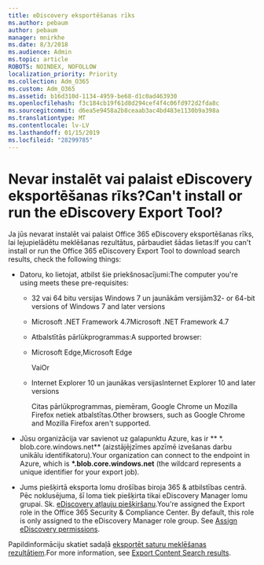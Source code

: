 ```yaml
---
title: eDiscovery eksportēšanas rīks
ms.author: pebaum
author: pebaum
manager: mnirkhe
ms.date: 8/3/2018
ms.audience: Admin
ms.topic: article
ROBOTS: NOINDEX, NOFOLLOW
localization_priority: Priority
ms.collection: Adm_O365
ms.custom: Adm_O365
ms.assetid: b16d310d-1134-4959-be68-d1c0ad463930
ms.openlocfilehash: f3c184cb19f61d8d294cef4f4c06fd972d2fda8c
ms.sourcegitcommit: d6ea5e9458a2b8ceaab3ac4bd483e1130b9a398a
ms.translationtype: MT
ms.contentlocale: lv-LV
ms.lasthandoff: 01/15/2019
ms.locfileid: "28299785"
---
```

# <a name="cant-install-or-run-the-ediscovery-export-tool"></a><span data-ttu-id="dcd9c-102">Nevar instalēt vai palaist eDiscovery eksportēšanas rīks?</span><span class="sxs-lookup"><span data-stu-id="dcd9c-102">Can't install or run the eDiscovery Export Tool?</span></span>

<span data-ttu-id="dcd9c-103">Ja jūs nevarat instalēt vai palaist Office 365 eDiscovery eksportēšanas rīks, lai lejupielādētu meklēšanas rezultātus, pārbaudiet šādas lietas:</span><span class="sxs-lookup"><span data-stu-id="dcd9c-103">If you can't install or run the Office 365 eDiscovery Export Tool to download search results, check the following things:</span></span>
  
- <span data-ttu-id="dcd9c-104">Datoru, ko lietojat, atbilst šie priekšnosacījumi:</span><span class="sxs-lookup"><span data-stu-id="dcd9c-104">The computer you're using meets these pre-requisites:</span></span>
    
  - <span data-ttu-id="dcd9c-105">32 vai 64 bitu versijas Windows 7 un jaunākām versijām</span><span class="sxs-lookup"><span data-stu-id="dcd9c-105">32- or 64-bit versions of Windows 7 and later versions</span></span>
    
  - <span data-ttu-id="dcd9c-106">Microsoft .NET Framework 4.7</span><span class="sxs-lookup"><span data-stu-id="dcd9c-106">Microsoft .NET Framework 4.7</span></span>
    
  - <span data-ttu-id="dcd9c-107">Atbalstītās pārlūkprogrammas:</span><span class="sxs-lookup"><span data-stu-id="dcd9c-107">A supported browser:</span></span>
    
  - <span data-ttu-id="dcd9c-108">Microsoft Edge,</span><span class="sxs-lookup"><span data-stu-id="dcd9c-108">Microsoft Edge</span></span>
    
    <span data-ttu-id="dcd9c-109">Vai</span><span class="sxs-lookup"><span data-stu-id="dcd9c-109">Or</span></span>
    
  - <span data-ttu-id="dcd9c-110">Internet Explorer 10 un jaunākas versijas</span><span class="sxs-lookup"><span data-stu-id="dcd9c-110">Internet Explorer 10 and later versions</span></span>
    
    <span data-ttu-id="dcd9c-111">Citas pārlūkprogrammas, piemēram, Google Chrome un Mozilla Firefox netiek atbalstītas.</span><span class="sxs-lookup"><span data-stu-id="dcd9c-111">Other browsers, such as Google Chrome and Mozilla Firefox aren't supported.</span></span>
    
- <span data-ttu-id="dcd9c-112">Jūsu organizācija var savienot uz galapunktu Azure, kas ir \*\* \*. blob.core.windows.net\*\* (aizstājējzīmes apzīmē izvešanas darbu unikālu identifikatoru).</span><span class="sxs-lookup"><span data-stu-id="dcd9c-112">Your organization can connect to the endpoint in Azure, which is **\*.blob.core.windows.net** (the wildcard represents a unique identifier for your export job).</span></span> 
    
- <span data-ttu-id="dcd9c-p101">Jums piešķirtā eksporta lomu drošības biroja 365 &amp; atbilstības centrā. Pēc noklusējuma, šī loma tiek piešķirta tikai eDiscovery Manager lomu grupai. Sk. [eDiscovery atļauju piešķiršanu](https://support.office.com/article/assign-ediscovery-permissions-in-the-office-365-security-compliance-center-5b9a067b-9d2e-4aa5-bb33-99d8c0d0b5d7#moreinfo).</span><span class="sxs-lookup"><span data-stu-id="dcd9c-p101">You're assigned the Export role in the Office 365 Security &amp; Compliance Center. By default, this role is only assigned to the eDiscovery Manager role group. See [Assign eDiscovery permissions](https://support.office.com/article/assign-ediscovery-permissions-in-the-office-365-security-compliance-center-5b9a067b-9d2e-4aa5-bb33-99d8c0d0b5d7#moreinfo).</span></span>
    
<span data-ttu-id="dcd9c-116">Papildinformāciju skatiet sadaļā [eksportēt saturu meklēšanas rezultātiem](https://support.office.com/article/Export-Content-Search-results-from-the-Office-365-Security-Compliance-Center-ed48d448-3714-4c42-85f5-10f75f6a4278).</span><span class="sxs-lookup"><span data-stu-id="dcd9c-116">For more information, see [Export Content Search results](https://support.office.com/article/Export-Content-Search-results-from-the-Office-365-Security-Compliance-Center-ed48d448-3714-4c42-85f5-10f75f6a4278).</span></span>
  

